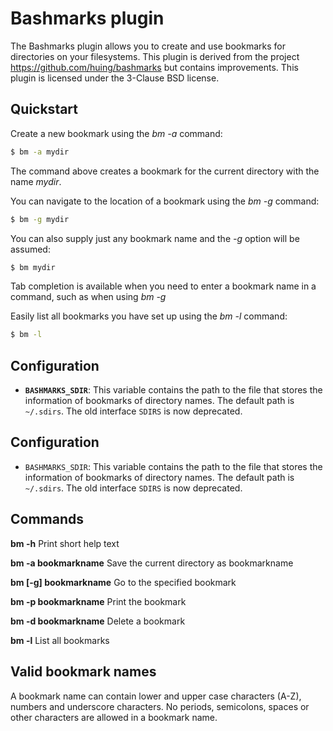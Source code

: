 # Bashmarks plugin

The Bashmarks plugin allows you to create and use bookmarks for directories on
your filesystems.  This plugin is derived from the project
https://github.com/huing/bashmarks but contains improvements.  This plugin is
licensed under the 3-Clause BSD license.

## Quickstart

Create a new bookmark using the _bm -a_ command:

```bash
$ bm -a mydir
```

The command above creates a bookmark for the current directory with the name
*mydir*.

You can navigate to the location of a bookmark using the _bm -g_ command:

```bash
$ bm -g mydir
```

You can also supply just any bookmark name and the _-g_ option will be assumed:

```bash
$ bm mydir
```

Tab completion is available when you need to enter a bookmark name in a
command, such as when using *bm -g*

Easily list all bookmarks you have set up using the *bm -l* command:

```bash
$ bm -l
```

## Configuration

- **`BASHMARKS_SDIR`**: This variable contains the path to the file that stores
  the information of bookmarks of directory names. The default path is
  `~/.sdirs`.  The old interface `SDIRS` is now deprecated.

## Configuration

- `BASHMARKS_SDIR`: This variable contains the path to the file that stores the
  information of bookmarks of directory names. The default path is `~/.sdirs`.
  The old interface `SDIRS` is now deprecated.

## Commands

**bm -h** Print short help text

**bm -a bookmarkname** Save the current directory as bookmarkname

**bm [-g] bookmarkname** Go to the specified bookmark

**bm -p bookmarkname** Print the bookmark

**bm -d bookmarkname** Delete a bookmark

**bm -l** List all bookmarks

## Valid bookmark names

A bookmark name can contain lower and upper case characters (A-Z), numbers and
underscore characters. No periods, semicolons, spaces or other characters are
allowed in a bookmark name.
